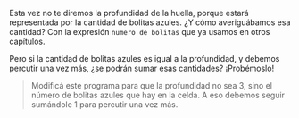 <gs-attire attire-url="https://raw.githubusercontent.com/MumukiProject/mumuki-guia-gobstones-expresiones-ii-kids/master/assets/attires/config_1534357960591.json"></gs-attire>

<gs-toolbox toolbox-url="https://raw.githubusercontent.com/MumukiProject/mumuki-guia-gobstones-expresiones-ii-kids/master/assets/toolbox.xml">
</gs-toolbox>

Esta vez no te diremos la profundidad de la huella, porque estará representada por la cantidad de bolitas azules. ¿Y cómo averiguábamos esa cantidad? Con la expresión `numero de bolitas` que ya usamos en otros capítulos. 

Pero si la cantidad de bolitas azules es igual a la profundidad, y debemos percutir una vez más, ¿se podrán sumar esas cantidades? ¡Probémoslo!

> Modificá este programa para que la profundidad no sea 3, sino el número de bolitas azules que hay en la celda. A eso debemos seguir sumándole 1 para percutir una vez más.

